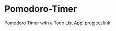 # Pomodoro-Timer
Pomodoro Timer with a Todo List App! 
<a href="https://pomodoro-timer-group2.netlify.app/" target="_blank">progject link</a>
